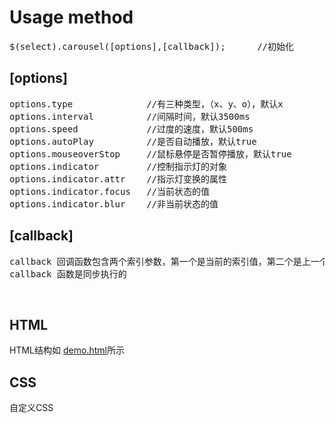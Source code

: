 # Usage method 

<pre>$(select).carousel([options],[callback]);		//初始化</pre>
<h2>[options]</h2>
<pre>
options.type              //有三种类型，（x、y、o），默认x
options.interval          //间隔时间，默认3500ms
options.speed             //过度的速度，默认500ms
options.autoPlay          //是否自动播放，默认true
options.mouseoverStop     //鼠标悬停是否暂停播放，默认true
options.indicator         //控制指示灯的对象
options.indicator.attr    //指示灯变换的属性
options.indicator.focus   //当前状态的值
options.indicator.blur    //非当前状态的值
</pre>
<h2>[callback]</h2>
<pre>
callback 回调函数包含两个索引参数，第一个是当前的索引值，第二个是上一个当前的索引值
callback 函数是同步执行的
</pre>
<br>
<h2>HTML</h2>
<p>HTML结构如 <a href="https://github.com/shixianqin/jquery.carousel.js/blob/master/demo.html">demo.html</a>所示</p>
<h2>CSS</h2>
<p>自定义CSS</p>
